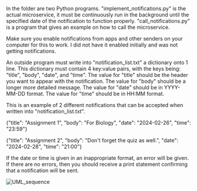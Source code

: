 In the folder are two Python programs. 
"implement_notifications.py" is the actual microservice, it must be continuously run in the background until the specified date of the notification to function properly.
"call_notifications.py" is a program that gives an example on how to call the microservice.

Make sure you enable notifications from apps and other senders on your computer for this to work.
I did not have it enabled initially and was not getting notifications.

An outside program must write into "notification_list.txt" a dictionary onto 1 line.
This dictionary must contain 4 key:value pairs, with the keys being: "title", "body", "date", and "time".
The value for "title" should be the header you want to appear with the notification.
The value for "body" should be a longer more detailed message.
The value for "date" should be in YYYY-MM-DD format.
The value for "time" should be in HH:MM format.

This is an example of 2 different notifications that can be accepted when written into "notification_list.txt".

{"title": "Assignment 1", "body": "For Biology", "date": "2024-02-26", "time": "23:59"}

{"title": "Assignment 2", "body": "Don't forget the quiz as well.", "date": "2024-02-28", "time": "21:00"}

If the date or time is given in an inappropriate format, an error will be given.
If there are no errors, then you should receive a print statement confirming that a notification will be sent.

![UML_sequence](https://github.com/Brianb98/Microservice/assets/122406696/0ed49648-7954-44ba-9524-6036102fc179)
